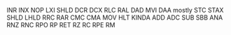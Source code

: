 INR
INX
NOP
LXI
SHLD
DCR
DCX
RLC
RAL
DAD
MVI
DAA mostly
STC
STAX
SHLD
LHLD
RRC
RAR
CMC
CMA
MOV
HLT KINDA
ADD
ADC
SUB
SBB
ANA
RNZ 
RNC
RPO
RP
RET
RZ
RC
RPE
RM